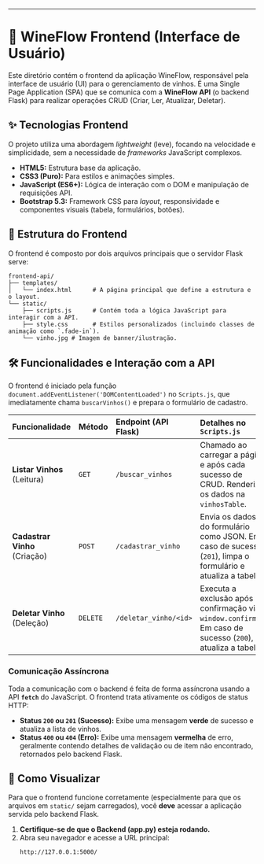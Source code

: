 ----

# 🍇 WineFlow Frontend (Interface de Usuário)

Este diretório contém o frontend da aplicação WineFlow, responsável pela interface de usuário (UI) para o gerenciamento de vinhos. É uma Single Page Application (SPA) que se comunica com a **WineFlow API** (o backend Flask) para realizar operações CRUD (Criar, Ler, Atualizar, Deletar).

## ✨ Tecnologias Frontend

O projeto utiliza uma abordagem *lightweight* (leve), focando na velocidade e simplicidade, sem a necessidade de *frameworks* JavaScript complexos.

  * **HTML5:** Estrutura base da aplicação.
  * **CSS3 (Puro):** Para estilos e animações simples.
  * **JavaScript (ES6+):** Lógica de interação com o DOM e manipulação de requisições API.
  * **Bootstrap 5.3:** Framework CSS para *layout*, responsividade e componentes visuais (tabela, formulários, botões).

## 📂 Estrutura do Frontend

O frontend é composto por dois arquivos principais que o servidor Flask serve:

```
frontend-api/
├── templates/
│   └── index.html      # A página principal que define a estrutura e o layout.
└── static/
    ├── scripts.js      # Contém toda a lógica JavaScript para interagir com a API.
    ├── style.css       # Estilos personalizados (incluindo classes de animação como `.fade-in`).
    └── vinho.jpg # Imagem de banner/ilustração.
```

## 🛠️ Funcionalidades e Interação com a API

O frontend é iniciado pela função `document.addEventListener('DOMContentLoaded')` no `Scripts.js`, que imediatamente chama `buscarVinhos()` e prepara o formulário de cadastro.

| Funcionalidade | Método | Endpoint (API Flask) | Detalhes no `Scripts.js` |
| :--- | :--- | :--- | :--- |
| **Listar Vinhos** (Leitura) | `GET` | `/buscar_vinhos` | Chamado ao carregar a página e após cada sucesso de CRUD. Renderiza os dados na `vinhosTable`. |
| **Cadastrar Vinho** (Criação) | `POST` | `/cadastrar_vinho` | Envia os dados do formulário como JSON. Em caso de sucesso (`201`), limpa o formulário e atualiza a tabela. |
| **Deletar Vinho** (Deleção) | `DELETE` | `/deletar_vinho/<id>` | Executa a exclusão após confirmação via `window.confirm()`. Em caso de sucesso (`200`), atualiza a tabela. |

### Comunicação Assíncrona

Toda a comunicação com o backend é feita de forma assíncrona usando a API **`fetch`** do JavaScript. O frontend trata ativamente os códigos de status HTTP:

  * **Status `200` ou `201` (Sucesso):** Exibe uma mensagem **verde** de sucesso e atualiza a lista de vinhos.
  * **Status `400` ou `404` (Erro):** Exibe uma mensagem **vermelha** de erro, geralmente contendo detalhes de validação ou de item não encontrado, retornados pelo backend Flask.

## 🚀 Como Visualizar

Para que o frontend funcione corretamente (especialmente para que os arquivos em `static/` sejam carregados), você **deve** acessar a aplicação servida pelo backend Flask.

1.  **Certifique-se de que o Backend (app.py) esteja rodando.**
2.  Abra seu navegador e acesse a URL principal:
    ```
    http://127.0.0.1:5000/
    ```
